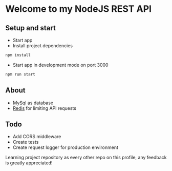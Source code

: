 # Welcome to my NodeJS REST API

## Setup and start
* Start app
* Install project dependencies
```bash
npm install
```
* Start app in development mode on port 3000
```bash
npm run start
```

## About
* [MySql](https://www.mysql.com/) as database
* [Redis](https://redis.io/) for limiting API requests

## Todo
* Add CORS middleware
* Create tests 
* Create request logger for production environment

Learning project repository as every other repo on this profile, any feedback is greatly appreciated!